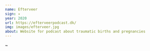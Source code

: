 ```yaml
---
name: Efterveer
sign: ✴
year: 2020
url: https://efterveerpodcast.dk/
img: images/efterveer.jpg
about: Website for podcast about traumatic births and pregnancies
---
```


~ 